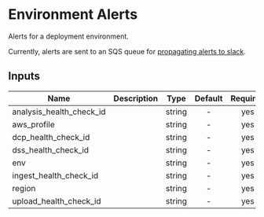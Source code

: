 # Environment Alerts

Alerts for a deployment environment.

Currently, alerts are sent to an SQS queue for [propagating alerts to slack](https://github.com/HumanCellAtlas/logs/tree/master/apps/cwl_to_slack).

<!-- START -->

## Inputs

| Name | Description | Type | Default | Required |
|------|-------------|:----:|:-----:|:-----:|
| analysis_health_check_id |  | string | - | yes |
| aws_profile |  | string | - | yes |
| dcp_health_check_id |  | string | - | yes |
| dss_health_check_id |  | string | - | yes |
| env |  | string | - | yes |
| ingest_health_check_id |  | string | - | yes |
| region |  | string | - | yes |
| upload_health_check_id |  | string | - | yes |

<!-- END -->
